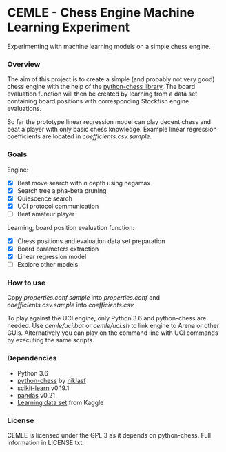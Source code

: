# CEMLE - Chess Engine Machine Learning Experiment

Experimenting with machine learning models on a simple chess engine.

### Overview

The aim of this project is to create a simple (and probably not very
good) chess engine with the help of the [python-chess library](https://github.com/niklasf/python-chess). 
The board evaluation function will then be created by learning from a data set 
containing board positions with corresponding Stockfish engine evaluations.

So far the prototype linear regression model can play decent chess and beat a player with only basic chess knowledge.
Example linear regression coefficients are located in _coefficients.csv.sample_.

### Goals

Engine:
- [x] Best move search with _n_ depth using negamax
- [x] Search tree alpha-beta pruning
- [x] Quiescence search
- [x] UCI protocol communication
- [ ] Beat amateur player

Learning, board position evaluation function:
- [x] Chess positions and evaluation data set preparation
- [x] Board parameters extraction
- [x] Linear regression model
- [ ] Explore other models

### How to use

Copy _properties.conf.sample_ into _properties.conf_ and _coefficients.csv.sample_ into _coefficients.csv_

To play against the UCI engine, only Python 3.6 and python-chess are needed.
Use _cemle/uci.bat_ or _cemle/uci.sh_ to link engine to Arena or other GUIs.
Alternatively you can play on the command line with UCI commands by executing the same scripts.

### Dependencies

* Python 3.6
* [python-chess](https://github.com/niklasf/python-chess) by [niklasf](https://github.com/niklasf)
* [scikit-learn](http://scikit-learn.org) v0.19.1
* [pandas](https://pandas.pydata.org/) v0.21
* [Learning data set](https://www.kaggle.com/c/finding-elo/data) from Kaggle

### License

CEMLE is licensed under the GPL 3 as it depends on python-chess. Full information in LICENSE.txt.
